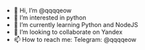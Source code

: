 - 👋 Hi, I’m @qqqqeow
- 👀 I’m interested in python
- 🌱 I’m currently learning Python and NodeJS
- 💞️ I’m looking to collaborate on Yandex
- 📫 How to reach me: Telegram: @qqqqeow

<!---
qqqqeow/qqqqeow is a ✨ special ✨ repository because its `README.md` (this file) appears on your GitHub profile.
You can click the Preview link to take a look at your changes.
--->
